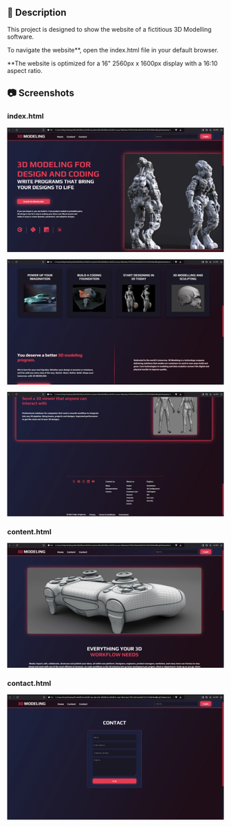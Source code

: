 ## 📄 Description

This project is designed to show the website of a fictitious 3D Modelling software. 

To navigate the website**, open the index.html file in your default browser.

**The website is optimized for a 16" 2560px x 1600px display with a 16:10 aspect ratio.

## 📷 Screenshots

### index.html
![Screenshot1](screenshots/Screenshot1.webp)

![Screenshot1](screenshots/Screenshot2.webp)

![Screenshot1](screenshots/Screenshot3.webp)


### content.html
![Screenshot1](screenshots/Screenshot4.webp)


### contact.html
![Screenshot1](screenshots/Screenshot5.webp)


